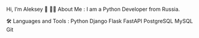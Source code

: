 Hi, I’m Aleksey 👋
👨‍💻 About Me :
I am a Python Developer  from Russia.

🛠️ Languages and Tools :
Python  Django  Flask  FastAPI  PostgreSQL  MySQL  Git
